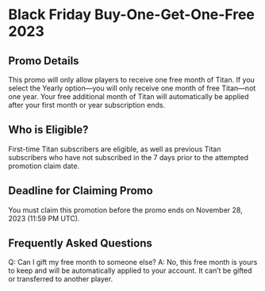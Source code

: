 # Black Friday Buy-One-Get-One-Free 2023

## Promo Details
This promo will only allow players to receive one free month of Titan. If you select the Yearly option—you will only receive one month of free Titan—not one year. Your free additional month of Titan will automatically be applied after your first month or year subscription ends.

## Who is Eligible?
First-time Titan subscribers are eligible, as well as previous Titan subscribers who have not subscribed in the 7 days prior to the attempted promotion claim date.

## Deadline for Claiming Promo
You must claim this promotion before the promo ends on November 28, 2023 (11:59 PM UTC).

## Frequently Asked Questions
Q: Can I gift my free month to someone else?
A: No, this free month is yours to keep and will be automatically applied to your account. It can’t be gifted or transferred to another player.
